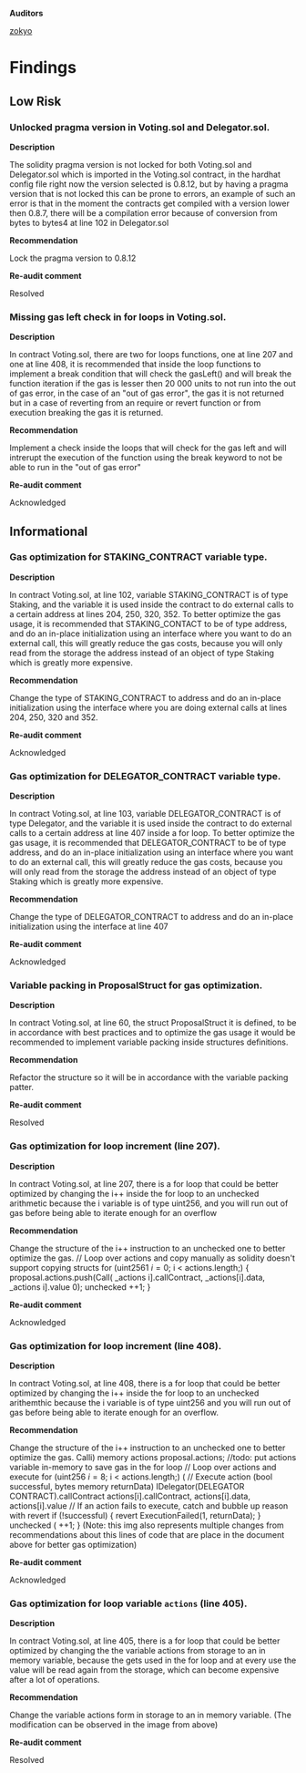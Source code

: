 **Auditors**

[zokyo](https://x.com/zokyo_io)

# Findings

## Low Risk

### Unlocked pragma version in Voting.sol and Delegator.sol.
**Description**

The solidity pragma version is not locked for both Voting.sol and Delegator.sol which is imported in the Voting.sol contract, in the hardhat config file right now the version selected is 0.8.12, but by having a pragma version that is not locked this can be prone to errors, an example of such an error is that in the moment the contracts get compiled with a version lower then 0.8.7, there will be a compilation error because of conversion from bytes to bytes4 at line 102 in Delegator.sol

**Recommendation**

Lock the pragma version to 0.8.12

**Re-audit comment**

Resolved

### Missing gas left check in for loops in Voting.sol.
**Description**

In contract Voting.sol, there are two for loops functions, one at line 207 and one at line 408, it is recommended that inside the loop functions to implement a break condition that will check the gasLeft() and will break the function iteration if the gas is lesser then 20 000 units to not run into the out of gas error, in the case of an "out of gas error", the gas it is not returned but in a case of reverting from an require or revert function or from execution breaking the gas it is returned.

**Recommendation**

Implement a check inside the loops that will check for the gas left and will intrerupt the execution of the function using the break keyword to not be able to run in the "out of gas error"

**Re-audit comment**

Acknowledged

## Informational

### Gas optimization for STAKING_CONTRACT variable type.
**Description**

In contract Voting.sol, at line 102, variable STAKING_CONTRACT is of type Staking, and the variable it is used inside the contract to do external calls to a certain address at lines 204, 250, 320, 352. To better optimize the gas usage, it is recommended that STAKING_CONTACT to be of type address, and do an in-place initialization using an interface where you want to do an external call, this will greatly reduce the gas costs, because you will only read from the storage the address instead of an object of type Staking which is greatly more expensive.

**Recommendation**

Change the type of STAKING_CONTRACT to address and do an in-place initialization using the interface where you are doing external calls at lines 204, 250, 320 and 352.

**Re-audit comment**

Acknowledged

### Gas optimization for DELEGATOR_CONTRACT variable type.
**Description**

In contract Voting.sol, at line 103, variable DELEGATOR_CONTRACT is of type Delegator, and the variable it is used inside the contract to do external calls to a certain address at line 407 inside a for loop. To better optimize the gas usage, it is recommended that DELEGATOR_CONTRACT to be of type address, and do an in-place initialization using an interface where you want to do an external call, this will greatly reduce the gas costs, because you will only read from the storage the address instead of an object of type Staking which is greatly more expensive.

**Recommendation**

Change the type of DELEGATOR_CONTRACT to address and do an in-place initialization using the interface at line 407

**Re-audit comment**

Acknowledged

### Variable packing in ProposalStruct for gas optimization.
**Description**

In contract Voting.sol, at line 60, the struct ProposalStruct it is defined, to be in accordance with best practices and to optimize the gas usage it would be recommended to implement variable packing inside structures definitions.

**Recommendation**

Refactor the structure so it will be in accordance with the variable packing patter.

**Re-audit comment**

Resolved

### Gas optimization for loop increment (line 207).
**Description**

In contract Voting.sol, at line 207, there is a for loop that could be better optimized by changing the i++ inside the for loop to an unchecked arithmetic because the i variable is of type uint256, and you will run out of gas before being able to iterate enough for an overflow

**Recommendation**

Change the structure of the i++ instruction to an unchecked one to better optimize the gas.
// Loop over actions and copy manually as solidity doesn't support copying structs
for (uint2561 $i=0;$ i < actions.length;) {
proposal.actions.push(Call(
_actions i].callContract,
_actions[i].data,
_actions i].value
0);
unchecked
++1;
}

**Re-audit comment**

Acknowledged

### Gas optimization for loop increment (line 408).
**Description**

In contract Voting.sol, at line 408, there is a for loop that could be better optimized by changing the i++ inside the for loop to an unchecked arithemthic because the i variable is of type uint256 and you will run out of gas before being able to iterate enough for an overflow.

**Recommendation**

Change the structure of the i++ instruction to an unchecked one to better optimize the gas.
Calli) memory actions
proposal.actions;
//todo: put actions variable in-memory to save gas in the for loop
// Loop over actions and execute
for (uint256 $i=8;$ i < actions.length;) (
// Execute action
(bool successful, bytes memory returnData) IDelegator(DELEGATOR CONTRACT).callContract
actions[i].callContract,
actions[i].data,
actions[i].value
// If an action fails to execute, catch and bubble up reason with revert
if (!successful) {
revert ExecutionFailed(1, returnData);
}
unchecked (
++1;
}
(Note: this img also represents multiple changes from recommendations about this lines of code that are place in the document above for better gas optimization)

**Re-audit comment**

Acknowledged

### Gas optimization for loop variable `actions` (line 405).
**Description**

In contract Voting.sol, at line 405, there is a for loop that could be better optimized by changing the the variable actions from storage to an in memory variable, because the gets used in the for loop and at every use the value will be read again from the storage, which can become expensive after a lot of operations.

**Recommendation**

Change the variable actions form in storage to an in memory variable. (The modification can be observed in the image from above)

**Re-audit comment**

Resolved
